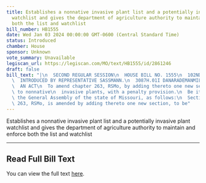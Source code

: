 ```yaml
---
title: Establishes a nonnative invasive plant list and a potentially invasive plant
  watchlist and gives the department of agriculture authority to maintain and enforce
  both the list and watchlist
bill_number: HB1555
date: Wed Jan 03 2024 00:00:00 GMT-0600 (Central Standard Time)
status: Introduced
chamber: House
sponsor: Unknown
vote_summary: Unavailable
legiscan_url: https://legiscan.com/MO/text/HB1555/id/2861246
draft: false
bill_text: "|\n  SECOND REGULAR SESSION\n  HOUSE BILL NO. 1555\n  102ND GENERAL ASSEMBLY\n\
  \  INTRODUCED BY REPRESENTATIVE SASSMANN.\n  3087H.01I DANARADEMANMILLER,ChiefClerk\n\
  \  AN ACT\n  To amend chapter 263, RSMo, by adding thereto one new section relating\
  \ to nonnative\n  invasive plants, with a penalty provision.\n  Be it enacted by\
  \ the General Assembly of the state of Missouri, as follows:\n  Section A. Chapter\
  \ 263, RSMo, is amended by adding thereto one new section, to be"
---
```

Establishes a nonnative invasive plant list and a potentially invasive plant watchlist and gives the department of agriculture authority to maintain and enforce both the list and watchlist

---

## Read Full Bill Text

You can view the full text [here](https://legiscan.com/MO/text/HB1555/id/2861246).
